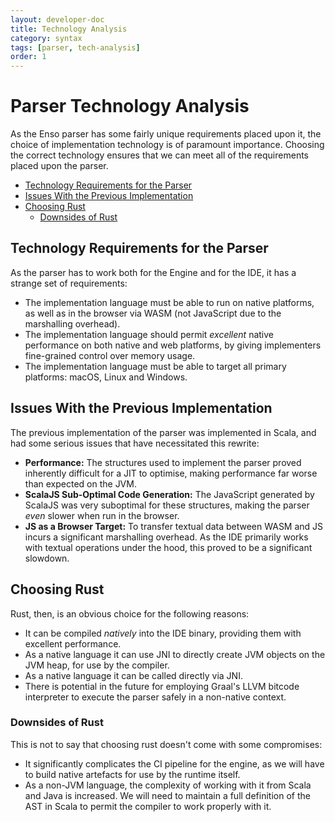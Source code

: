 ```yaml
---
layout: developer-doc
title: Technology Analysis
category: syntax
tags: [parser, tech-analysis]
order: 1
---
```


# Parser Technology Analysis

As the Enso parser has some fairly unique requirements placed upon it, the
choice of implementation technology is of paramount importance. Choosing the
correct technology ensures that we can meet all of the requirements placed upon
the parser.

<!-- MarkdownTOC levels="2,3" autolink="true" -->

- [Technology Requirements for the Parser](#technology-requirements-for-the-parser)
- [Issues With the Previous Implementation](#issues-with-the-previous-implementation)
- [Choosing Rust](#choosing-rust)
  - [Downsides of Rust](#downsides-of-rust)

<!-- /MarkdownTOC -->

## Technology Requirements for the Parser

As the parser has to work both for the Engine and for the IDE, it has a strange
set of requirements:

- The implementation language must be able to run on native platforms, as well
  as in the browser via WASM (not JavaScript due to the marshalling overhead).
- The implementation language should permit _excellent_ native performance on
  both native and web platforms, by giving implementers fine-grained control
  over memory usage.
- The implementation language must be able to target all primary platforms:
  macOS, Linux and Windows.

## Issues With the Previous Implementation

The previous implementation of the parser was implemented in Scala, and had some
serious issues that have necessitated this rewrite:

- **Performance:** The structures used to implement the parser proved inherently
  difficult for a JIT to optimise, making performance far worse than expected on
  the JVM.
- **ScalaJS Sub-Optimal Code Generation:** The JavaScript generated by ScalaJS
  was very suboptimal for these structures, making the parser _even_ slower when
  run in the browser.
- **JS as a Browser Target:** To transfer textual data between WASM and JS
  incurs a significant marshalling overhead. As the IDE primarily works with
  textual operations under the hood, this proved to be a significant slowdown.

## Choosing Rust

Rust, then, is an obvious choice for the following reasons:

- It can be compiled _natively_ into the IDE binary, providing them with
  excellent performance.
- As a native language it can use JNI to directly create JVM objects on the JVM
  heap, for use by the compiler.
- As a native language it can be called directly via JNI.
- There is potential in the future for employing Graal's LLVM bitcode
  interpreter to execute the parser safely in a non-native context.

### Downsides of Rust

This is not to say that choosing rust doesn't come with some compromises:

- It significantly complicates the CI pipeline for the engine, as we will have
  to build native artefacts for use by the runtime itself.
- As a non-JVM language, the complexity of working with it from Scala and Java
  is increased. We will need to maintain a full definition of the AST in Scala
  to permit the compiler to work properly with it.

